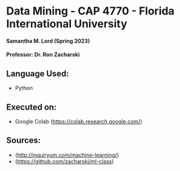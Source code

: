 # Data Mining - CAP 4770 - Florida International University
#### Samantha M. Lord (Spring 2023)
#### Professor: Dr. Ron Zacharski

## Language Used:
  - Python
## Executed on:
  - Google Colab (https://colab.research.google.com/)
## Sources:
  - (http://inquiryum.com/machine-learning/)
  - (https://github.com/zacharski/ml-class)
